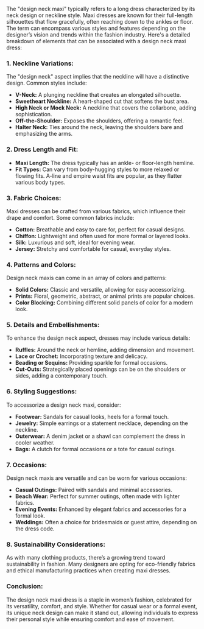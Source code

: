 The "design neck maxi" typically refers to a long dress characterized by its neck design or neckline style. Maxi dresses are known for their full-length silhouettes that flow gracefully, often reaching down to the ankles or floor. The term can encompass various styles and features depending on the designer’s vision and trends within the fashion industry. Here's a detailed breakdown of elements that can be associated with a design neck maxi dress:

### 1. **Neckline Variations:**
The "design neck" aspect implies that the neckline will have a distinctive design. Common styles include:

- **V-Neck:** A plunging neckline that creates an elongated silhouette.
- **Sweetheart Neckline:** A heart-shaped cut that softens the bust area.
- **High Neck or Mock Neck:** A neckline that covers the collarbone, adding sophistication.
- **Off-the-Shoulder:** Exposes the shoulders, offering a romantic feel.
- **Halter Neck:** Ties around the neck, leaving the shoulders bare and emphasizing the arms.

### 2. **Dress Length and Fit:**
- **Maxi Length:** The dress typically has an ankle- or floor-length hemline.
- **Fit Types:** Can vary from body-hugging styles to more relaxed or flowing fits. A-line and empire waist fits are popular, as they flatter various body types.

### 3. **Fabric Choices:**
Maxi dresses can be crafted from various fabrics, which influence their drape and comfort. Some common fabrics include:

- **Cotton:** Breathable and easy to care for, perfect for casual designs.
- **Chiffon:** Lightweight and often used for more formal or layered looks.
- **Silk:** Luxurious and soft, ideal for evening wear.
- **Jersey:** Stretchy and comfortable for casual, everyday styles.

### 4. **Patterns and Colors:**
Design neck maxis can come in an array of colors and patterns:

- **Solid Colors:** Classic and versatile, allowing for easy accessorizing.
- **Prints:** Floral, geometric, abstract, or animal prints are popular choices.
- **Color Blocking:** Combining different solid panels of color for a modern look.

### 5. **Details and Embellishments:**
To enhance the design neck aspect, dresses may include various details:

- **Ruffles:** Around the neck or hemline, adding dimension and movement.
- **Lace or Crochet:** Incorporating texture and delicacy.
- **Beading or Sequins:** Providing sparkle for formal occasions.
- **Cut-Outs:** Strategically placed openings can be on the shoulders or sides, adding a contemporary touch.

### 6. **Styling Suggestions:**
To accessorize a design neck maxi, consider:

- **Footwear:** Sandals for casual looks, heels for a formal touch.
- **Jewelry:** Simple earrings or a statement necklace, depending on the neckline.
- **Outerwear:** A denim jacket or a shawl can complement the dress in cooler weather.
- **Bags:** A clutch for formal occasions or a tote for casual outings.

### 7. **Occasions:**
Design neck maxis are versatile and can be worn for various occasions:

- **Casual Outings:** Paired with sandals and minimal accessories.
- **Beach Wear:** Perfect for summer outings, often made with lighter fabrics.
- **Evening Events:** Enhanced by elegant fabrics and accessories for a formal look.
- **Weddings:** Often a choice for bridesmaids or guest attire, depending on the dress code.

### 8. **Sustainability Considerations:**
As with many clothing products, there’s a growing trend toward sustainability in fashion. Many designers are opting for eco-friendly fabrics and ethical manufacturing practices when creating maxi dresses.

### Conclusion:
The design neck maxi dress is a staple in women’s fashion, celebrated for its versatility, comfort, and style. Whether for casual wear or a formal event, its unique neck design can make it stand out, allowing individuals to express their personal style while ensuring comfort and ease of movement.